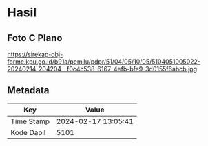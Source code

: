 # Hasil

## Foto C Plano

https://sirekap-obj-formc.kpu.go.id/b91a/pemilu/pdpr/51/04/05/10/05/5104051005022-20240214-204204--f0c4c538-6167-4efb-bfe9-3d0155f6abcb.jpg


## Metadata

| Key        | Value               |
| ---------- | ------------------- |
| Time Stamp | 2024-02-17 13:05:41 |
| Kode Dapil | 5101                |



